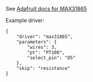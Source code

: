 
See [Adafruit docs for MAX31865](https://learn.adafruit.com/adafruit-max31865-rtd-pt100-amplifier/python-circuitpython)

Example driver:

```
{
    "driver": "max31865", 
    "parameters": {
        "wires": 3, 
        "pt": "PT100", 
        "select_pin": "D5"
    },
    "skip": "resistance"
}
``` 
